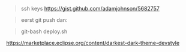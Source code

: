 
>ssh keys
https://gist.github.com/adamjohnson/5682757

> eerst git push dan:

> git-bash deploy.sh

https://marketplace.eclipse.org/content/darkest-dark-theme-devstyle